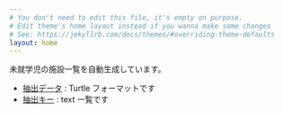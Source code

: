 ```yaml
---
# You don't need to edit this file, it's empty on purpose.
# Edit theme's home layout instead if you wanna make some changes
# See: https://jekyllrb.com/docs/themes/#overriding-theme-defaults
layout: home
---
```


未就学児の施設一覧を自動生成しています。
- [抽出データ](all.ttl) : Turtle フォーマットです
- [抽出キー](predicates.txt) : text 一覧です
